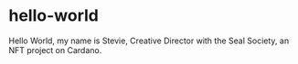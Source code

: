 # hello-world
Hello World, my name is Stevie, Creative Director with the Seal Society, an NFT project on Cardano.
